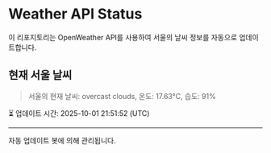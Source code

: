 
# Weather API Status

이 리포지토리는 OpenWeather API를 사용하여 서울의 날씨 정보를 자동으로 업데이트합니다.

## 현재 서울 날씨
> 서울의 현재 날씨: overcast clouds, 온도: 17.63°C, 습도: 91%

⏳ 업데이트 시간: 2025-10-01 21:51:52 (UTC)

---
자동 업데이트 봇에 의해 관리됩니다.
